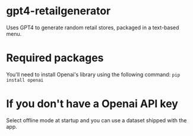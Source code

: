 # gpt4-retailgenerator
Uses GPT4 to generate random retail stores, packaged in a text-based menu.

# Required packages
You'll need to install Openai's library using the following command:
```pip install openai```

# If you don't have a Openai API key 
Select offline mode at startup and you can use a dataset shipped with the app.
